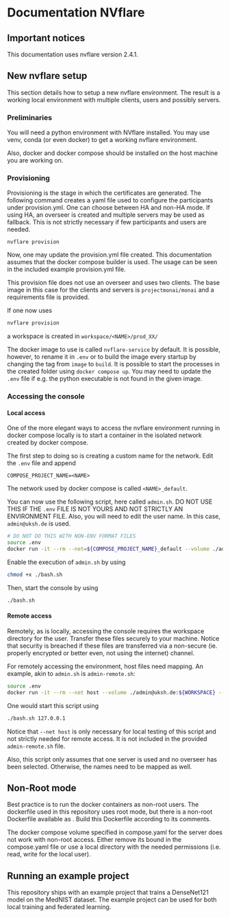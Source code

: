 # Documentation NVflare

## Important notices
This documentation uses nvflare version 2.4.1.


## New nvflare setup
This section details how to setup a new nvflare environment. The result is a working local environment with multiple clients, users and possibly servers.

### Preliminaries
You will need a python environment with NVflare installed.
You may use venv, conda (or even docker) to get a working nvflare environment.

Also, docker and docker compose should be installed on the host machine you are working on.

### Provisioning
Provisioning is the stage in which the certificates are generated. 
The following command creates a yaml file used to configure the participants under provision.yml. One can choose between HA and non-HA mode. If using HA, an overseer is created and multiple servers may be used as fallback. This is not strictly necessary if few participants and users are needed.
```shell
nvflare provision
```

Now, one may update the provision.yml file created.
This documentation assumes that the docker compose builder is used. The usage can be seen in the included example provision.yml file.

This provision file does not use an overseer and uses two clients. The base image in this case for the clients and servers is `projectmonai/monai` and a requirements file is provided.

If one now uses 
```bash
nvflare provision
```
a workspace is created in `workspace/<NAME>/prod_XX/`

The docker image to use is called `nvflare-service` by default. It is possible, however, to rename it in `.env` or to build the image every startup by changing the tag from `image` to `build`.
It is possible to start the processes in the created folder using `docker compose up`.
You may need to update the `.env` file if e.g. the python executable is not found in the given image.

### Accessing the console
#### Local access
One of the more elegant ways to access the nvflare environment running in docker compose locally is to start a container in the isolated network created by docker compose.

The first step to doing so is creating a custom name for the network. Edit the `.env` file and append 
```
COMPOSE_PROJECT_NAME=<NAME>
```
The network used by docker compose is called `<NAME>_default`.

You can now use the following script, here called `admin.sh`.
DO NOT USE THIS IF THE `.env` FILE IS NOT YOURS AND NOT STRICTLY AN ENVIRONMENT FILE.
Also, you will need to edit the user name. In this case, `admin@uksh.de` is used.
```bash
# DO NOT DO THIS WITH NON-ENV FORMAT FILES
source .env
docker run -it --rm --net=${COMPOSE_PROJECT_NAME}_default --volume ./admin@uksh.de:${WORKSPACE} $IMAGE_NAME ${WORKSPACE}/startup/fl_admin.sh
```

Enable the execution of `admin.sh` by using 
```bash
chmod +x ./bash.sh
```

Then, start the console by using 
```bash
./bash.sh
```


#### Remote access
Remotely, as is locally, accessing the console requires the workspace directory for the user. Transfer these files securely to your machine. Notice that security is breached if these files are transferred via a non-secure (ie. properly encrypted or better even, not using the internet) channel.

For remotely accessing the environment, host files need mapping. An example, akin to `admin.sh` is `admin-remote.sh`:
```bash
source .env
docker run -it --rm --net host --volume ./admin@uksh.de:${WORKSPACE} --add-host server1:$1 $IMAGE_NAME ${WORKSPACE}/startup/fl_admin.sh
```
One would start this script using 
```bash
./bash.sh 127.0.0.1
```

Notice that `--net host` is only necessary for local testing of this script and not strictly needed for remote access. It is not included in the provided `admin-remote.sh` file. 

Also, this script only assumes that one server is used and no overseer has been selected. Otherwise, the names need to be mapped as well.

## Non-Root mode
Best practice is to run the docker containers as non-root users. The dockerfile used in this repository uses root mode, but there is a non-root Dockerfile available as . 
Build this Dockerfile according to its comments.

The docker compose volume specified in compose.yaml for the server does not work with non-root access. Either remove its bound in the compose.yaml file or use a local directory with the needed permissions (i.e. read, write for the local user).


## Running an example project
This repository ships with an example project that trains a DenseNet121 model on the MedNIST dataset. 
The example project can be used for both local training and federated learning.
